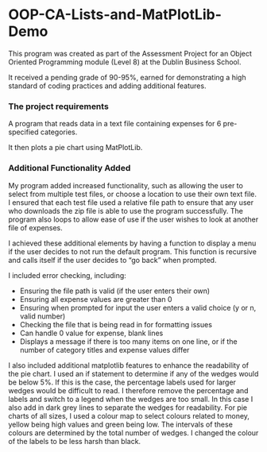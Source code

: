 # OOP-CA-Lists-and-MatPlotLib-Demo

This program was created as part of the Assessment Project for an Object Oriented Programming module (Level 8) at the Dublin Business School.

It received a pending grade of 90-95%, earned for demonstrating a high standard of coding practices and adding additional features.

### The project requirements
A program that reads data in a text file containing expenses for 6 pre-specified categories.

It then plots a pie chart using MatPlotLib.

### Additional Functionality Added
My program added increased functionality, such as allowing the user to select from multiple test files, or choose a location to use their own text file. I ensured that each test file used a relative file path to ensure that any user who downloads the zip file is able to use the program successfully. The program also loops to allow ease of use if the user wishes to look at another file of expenses. 

I achieved these additional elements by having a function to display a menu if the user decides to not run the default program. This function is recursive and calls itself if the user decides to “go back” when prompted.

I included error checking, including:
*	Ensuring the file path is valid (if the user enters their own)
*	Ensuring all expense values are greater than 0
*	Ensuring when prompted for input the user enters a valid choice (y or n, valid number)
*	Checking the file that is being read in for formatting issues
* Can handle 0 value for expense, blank lines
* Displays a message if there is too many items on one line, or if the number of category titles and expense values differ

I also included additional matplotlib features to enhance the readability of the pie chart. I used an if statement to determine if any of the wedges would be below 5%. If this is the case, the percentage labels used for larger wedges would be difficult to read. I therefore remove the percentage and labels and switch to a legend when the wedges are too small. In this case I also add in dark grey lines to separate the wedges for readability. For pie charts of all sizes, I used a colour map to select colours related to money, yellow being high values and green being low. The intervals of these colours are determined by the total number of wedges. I changed the colour of the labels to be less harsh than black. 
